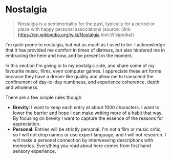 # Nostalgia

> Nostalgia is a sentimentality for the past, typically for a period or place with happy personal associations (source: (link: https://en.wikipedia.org/wiki/Nostalgia text:Wikipedia))

I'm quite prone to nostalgia, but not as much as I used to be. I acknowledge that it has provided me comfort in times of distress, but also hindered me in embracing the here and now, and be present in the moment.

In this section I'm giving in to my nostalgic side, and share some of my favourite music, films, even computer games. I appreciate these art forms because they have a dream-like quality and allow me to transcend the confinement of day-to-day numbness, and experience coherence, depth and wholeness.

There are a few simple rules though

 - __Brevity__: I want to keep each entry at about 1000 characters. I want to lower the barrier and hope I can make writing more of a habit that way. By focusing on brevity I want to capture the essence of the reasons for appreciation.
 - __Personal__: Entries will be strictly personal. I'm not a film or music critic, so I will not drop names or use expert language, and I will not research. I will make a personal connection by interweaving descriptions with memories. Everything you read about here comes from first hand sensory experience.
